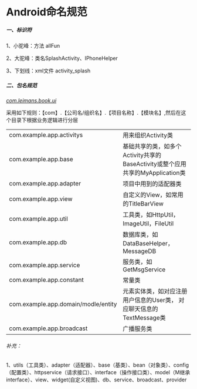 # Android命名规范

##### 一、标识符

1、小驼峰：方法 allFun

2、大驼峰：类名SplashActivity、IPhoneHelper

3、下划线：xml文件 activity_splash

##### 二、包名规范

<u>*com.leimans.book.ui*</u>

采用如下规则：【com】.【公司名/组织名】.【项目名称】.【模块名】,然后在这个目录下根据业务逻辑进行分层

|                                     |                                                              |
| ----------------------------------- | ------------------------------------------------------------ |
| com.example.app.activitys           | 用来组织Activity类                                           |
| com.example.app.base                | 基础共享的类，如多个Activity共享的 BaseActivity或整个应用共享的MyApplication类 |
| com.example.app.adapter             | 项目中用到的适配器类                                         |
| com.example.app.view                | 自定义的View，如常用的TitleBarView                           |
| com.example.app.util                | 工具类，如HttpUtil，ImageUtil，FileUtil                      |
| com.example.app.db                  | 数据库类，如DataBaseHelper，MessageDB                        |
| com.example.app.service             | 服务类，如GetMsgService                                      |
| com.example.app.constant            | 常量类                                                       |
| com.example.app.domain/modle/entity | 元素实体类，如对应注册用户信息的User类， 对应聊天信息的TextMessage类 |
| com.example.app.broadcast           | 广播服务类                                                   |

###### 补充：

1、utils（工具类）、adapter（适配器）、base（基类）、bean（对象类）、config（配置类）、httpservice（请求接口）、interface（操作接口类）、model（M继承interface）、view、widget(自定义视图)、db、service、broadcast、provider



